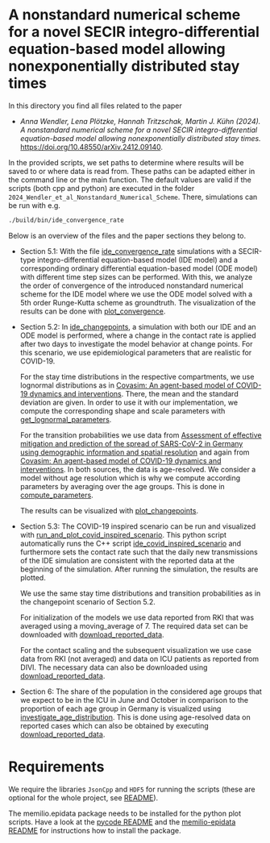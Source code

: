 # A nonstandard numerical scheme for a novel SECIR integro-differential equation-based model allowing nonexponentially distributed stay times #

In this directory you find all files related to the paper
- _Anna Wendler, Lena Plötzke, Hannah Tritzschak, Martin J. Kühn (2024). A nonstandard numerical scheme for a novel SECIR integro-differential equation-based model allowing nonexponentially distributed stay times._ 
https://doi.org/10.48550/arXiv.2412.09140.

In the provided scripts, we set paths to determine where results will be saved to or where data is read from. These paths can be adapted either in the command line or the main function. The default values are valid if the scripts (both cpp and python) are executed in the folder `2024_Wendler_et_al_Nonstandard_Numerical_Scheme`. There, simulations can be run with e.g.
```bash
./build/bin/ide_convergence_rate
```

Below is an overview of the files and the paper sections they belong to. 

- Section 5.1: With the file [ide_convergence_rate](ide_convergence_rate.cpp) simulations with a SECIR-type integro-differential equation-based model (IDE model) and a corresponding ordinary differential equation-based model (ODE model) with different time step sizes can be performed. With this, we analyze the order of convergence of the introduced nonstandard numerical scheme for the IDE model where we use the ODE model solved with a 5th order Runge-Kutta scheme as groundtruth. The visualization of the results can be done with [plot_convergence](plot_convergence.py).

- Section 5.2: In [ide_changepoints](ide_changepoints.cpp), a simulation with both our IDE and an ODE model is performed, where a change in the contact rate is applied after two days to investigate the model behavior at change points. For this scenario, we use epidemiological parameters that are realistic for COVID-19. 

    For the stay time distributions in the respective compartments, we use lognormal distributions as in [Covasim: An agent-based model of COVID-19 dynamics and interventions](https://doi.org/10.1371/journal.pcbi.1009149). There, the mean and the standard deviation are given. In order to use it with our implementation, we compute the corresponding shape and scale parameters with [get_lognormal_parameters](get_lognormal_parameters.py).

    For the transition probabilities we use data from [Assessment of effective mitigation and prediction of the spread of SARS-CoV-2 in Germany using demographic information and spatial resolution](https://doi.org/10.1016/j.mbs.2021.108648) and again from [Covasim: An agent-based model of COVID-19 dynamics and interventions](https://doi.org/10.1371/journal.pcbi.1009149). In both sources, the data is age-resolved. We consider a model without age resolution which is why we compute according parameters by averaging over the age groups. This is done in [compute_parameters](compute_parameters.cpp).

    The results can be visualized with [plot_changepoints](plot_changepoints.py).

- Section 5.3: The COVID-19 inspired scenario can be run and visualized with [run_and_plot_covid_inspired_scenario](run_and_plot_covid_inspired_scenario.py). This python script automatically runs the C++ script [ide_covid_inspired_scenario](ide_covid_inspired_scenario.cpp) and furthermore sets the contact rate such that the daily new transmissions of the IDE simulation are consistent with the reported data at the beginning of the simulation. After running the simulation, the results are plotted. 

    We use the same stay time distributions and transition probabilities as in the changepoint scenario of Section 5.2. 

    For initialization of the models we use data reported from RKI that was averaged using a moving_average of 7. The required data set can be downloaded with [download_reported_data](download_reported_data.py). 
    
    For the contact scaling and the subsequent visualization we use case data from RKI (not averaged) and data on ICU patients as reported from DIVI. The necessary data can also be downloaded using [download_reported_data](download_reported_data.py).

- Section 6: The share of the population in the considered age groups that we expect to be in the ICU in June and October in comparison to the proportion of each age group in Germany is visualized using [investigate_age_distribution](investigate_age_distribution.py). This is done using age-resolved data on reported cases which can also be obtained by executing [download_reported_data](download_reported_data.py).

# Requirements
We require the libraries `JsonCpp` and `HDF5` for running the scripts (these are optional for the whole project, see [README](../../README.md)).

The memilio.epidata package needs to be installed for the python plot scripts. Have a look at the [pycode README](../../../pycode/README.rst) and the [memilio-epidata README](../../../pycode/memilio-epidata/README.rst) for instructions how to install the package.
